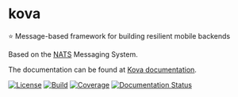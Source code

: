 # kova

⭐ Message-based framework for building resilient mobile backends

Based on the [NATS](https://github.com/nats-io) Messaging System.

The documentation can be found at [Kova documentation](https://kova.readthedocs.io/en/latest/).

[![License][License-Image]][License-Url] [![Build][Build-Status-Image]][Build-Status-Url] [![Coverage][Coverage-Image]][Coverage-Url] [![Documentation Status][Documentation-Image]][Documentation-Url]

[License-Url]: https://www.apache.org/licenses/LICENSE-2.0
[License-Image]: https://img.shields.io/badge/License-Apache2-blue.svg
[Build-Status-Url]: https://travis-ci.org/adimian/kova
[Build-Status-Image]: https://travis-ci.org/adimian/kova.svg?branch=master
[Coverage-Url]: https://coveralls.io/github/adimian/kova?branch=master
[Coverage-image]: https://coveralls.io/repos/github/adimian/kova/badge.svg?branch=master
[Documentation-Url]: https://kova.readthedocs.io/en/latest/?badge=latest
[Documentation-image]: https://readthedocs.org/projects/kova/badge/?version=latest
